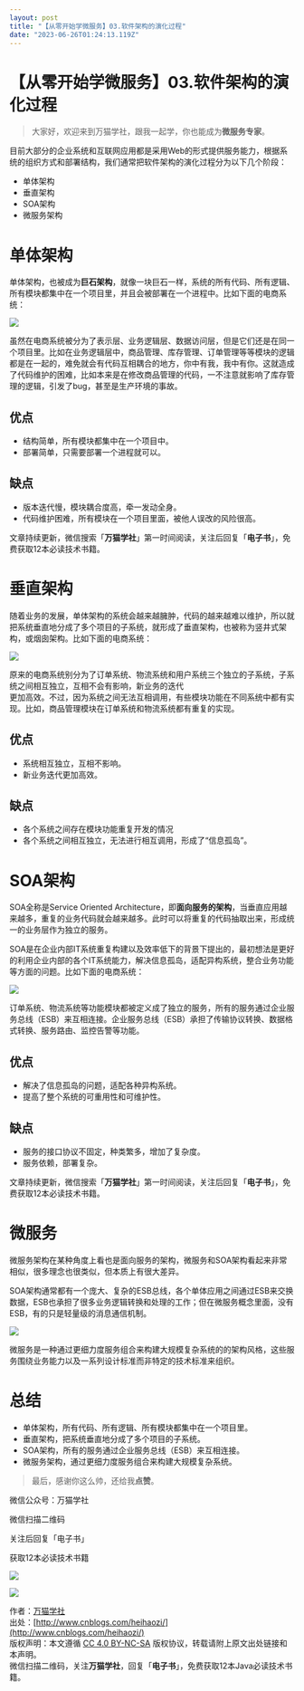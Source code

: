 ```yaml
---
layout: post
title: "【从零开始学微服务】03.软件架构的演化过程"
date: "2023-06-26T01:24:13.119Z"
---
```

【从零开始学微服务】03.软件架构的演化过程
======================

> 大家好，欢迎来到万猫学社，跟我一起学，你也能成为**微服务专家**。

目前大部分的企业系统和互联网应用都是采用Web的形式提供服务能力，根据系统的组织方式和部署结构，我们通常把软件架构的演化过程分为以下几个阶段：

*   单体架构
*   垂直架构
*   SOA架构
*   微服务架构

单体架构
====

单体架构，也被成为**巨石架构**，就像一块巨石一样，系统的所有代码、所有逻辑、所有模块都集中在一个项目里，并且会被部署在一个进程中。比如下面的电商系统：

![](https://img-blog.csdnimg.cn/7c409434ab7a4fc0b35f785315868b6e.png#pic_center)

虽然在电商系统被分为了表示层、业务逻辑层、数据访问层，但是它们还是在同一个项目里。比如在业务逻辑层中，商品管理、库存管理、订单管理等等模块的逻辑都是在一起的，难免就会有代码互相耦合的地方，你中有我，我中有你。这就造成了代码维护的困难，比如本来是在修改商品管理的代码，一不注意就影响了库存管理的逻辑，引发了bug，甚至是生产环境的事故。

优点
--

*   结构简单，所有模块都集中在一个项目中。
*   部署简单，只需要部署一个进程就可以。

缺点
--

*   版本迭代慢，模块耦合度高，牵一发动全身。
*   代码维护困难，所有模块在一个项目里面，被他人误改的风险很高。

文章持续更新，微信搜索「**万猫学社**」第一时间阅读，关注后回复「**电子书**」，免费获取12本必读技术书籍。

垂直架构
====

随着业务的发展，单体架构的系统会越来越臃肿，代码的越来越难以维护，所以就把系统垂直地分成了多个项目的子系统，就形成了垂直架构，也被称为竖井式架构，或烟囱架构。比如下面的电商系统：

![](https://img-blog.csdnimg.cn/81c52e9de4fb4ab3ae8c87a8377527e5.png#pic_center)

原来的电商系统别分为了订单系统、物流系统和用户系统三个独立的子系统，子系统之间相互独立，互相不会有影响，新业务的迭代  
更加高效。不过，因为系统之间无法互相调用，有些模块功能在不同系统中都有实现。比如，商品管理模块在订单系统和物流系统都有重复的实现。

优点
--

*   系统相互独立，互相不影响。
*   新业务迭代更加高效。

缺点
--

*   各个系统之间存在模块功能重复开发的情况
*   各个系统之间相互独立，无法进行相互调用，形成了“信息孤岛”。

SOA架构
=====

SOA全称是Service Oriented Architecture，即**面向服务的架构**，当垂直应用越来越多，重复的业务代码就会越来越多。此时可以将重复的代码抽取出来，形成统一的业务层作为独立的服务。

SOA是在企业内部IT系统重复构建以及效率低下的背景下提出的，最初想法是更好的利用企业内部的各个IT系统能力，解决信息孤岛，适配异构系统，整合业务功能等方面的问题。比如下面的电商系统：

![](https://img-blog.csdnimg.cn/a2f54336f6e84fbc90eea36b656d45c7.png#pic_center)

订单系统、物流系统等功能模块都被定义成了独立的服务，所有的服务通过企业服务总线（ESB）来互相连接。企业服务总线（ESB）承担了传输协议转换、数据格式转换、服务路由、监控告警等功能。

优点
--

*   解决了信息孤岛的问题，适配各种异构系统。
*   提高了整个系统的可重用性和可维护性。

缺点
--

*   服务的接口协议不固定，种类繁多，增加了复杂度。
*   服务依赖，部署复杂。

文章持续更新，微信搜索「**万猫学社**」第一时间阅读，关注后回复「**电子书**」，免费获取12本必读技术书籍。

微服务
===

微服务架构在某种角度上看也是面向服务的架构，微服务和SOA架构看起来非常相似，很多理念也很类似，但本质上有很大差异。

SOA架构通常都有一个庞大、复杂的ESB总线，各个单体应用之间通过ESB来交换数据，ESB也承担了很多业务逻辑转换和处理的工作；但在微服务概念里面，没有ESB，有的只是轻量级的消息通信机制。

![](https://img-blog.csdnimg.cn/2038b2167e10475792801e1dc2fef071.png#pic_center)

微服务是一种通过更细力度服务组合来构建大规模复杂系统的的架构风格，这些服务围绕业务能力以及一系列设计标准而非特定的技术标准来组织。

总结
==

*   单体架构，所有代码、所有逻辑、所有模块都集中在一个项目里。
*   垂直架构，把系统垂直地分成了多个项目的子系统。
*   SOA架构，所有的服务通过企业服务总线（ESB）来互相连接。
*   微服务架构，通过更细力度服务组合来构建大规模复杂系统。

> 最后，感谢你这么帅，还给我**点赞**。

微信公众号：万猫学社

微信扫描二维码

关注后回复「电子书」

获取12本必读技术书籍

![](https://images.cnblogs.com/cnblogs_com/heihaozi/1575453/o_onemore.jpg)

![](https://images.cnblogs.com/cnblogs_com/heihaozi/1575453/o_onemore.jpg)

作者：[万猫学社](http://www.cnblogs.com/heihaozi/)  
出处：[http://www.cnblogs.com/heihaozi/](http://www.cnblogs.com/heihaozi/)  
版权声明：本文遵循 [CC 4.0 BY-NC-SA](http://creativecommons.org/licenses/by-nc-sa/4.0/) 版权协议，转载请附上原文出处链接和本声明。  
微信扫描二维码，关注**万猫学社**，回复「**电子书**」，免费获取12本Java必读技术书籍。